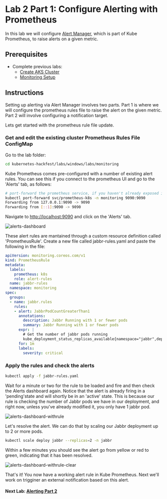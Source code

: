 # Lab 2 Part 1: Configure Alerting with Prometheus

In this lab we will configure [Alert Manager](https://prometheus.io/docs/alerting/latest/alertmanager/), which is part of Kube Prometheus, to raise alerts on a given metric.

## Prerequisites

* Complete previous labs:
    * [Create AKS Cluster](../create-aks-cluster/README.md)
    * [Monitoring Setup](./monitoring.md)

## Instructions

Setting up alerting via Alert Manager involves two parts. Part 1 is where we will configure the prometheus rules file to raise the alert on the given metric. Part 2 will involve configuring a notification target. 

Lets get started with the prometheus rule file update.

### Get and edit the existing cluster Prometheus Rules File ConfigMap

Go to the lab folder:
```bash
cd kubernetes-hackfest/labs/windows/labs/monitoring
```

Kube Prometheus comes pre-configured with a number of existing alert rules. You can see this if you connect to the prometheus UI and go to the 'Alerts' tab, as follows:

```bash
# port-forward the prometheus service, if you haven't already exposed it as a service of type 'LoadBalancer'
kubectl port-forward svc/prometheus-k8s -n monitoring 9090:9090
Forwarding from 127.0.0.1:9090 -> 9090
Forwarding from [::1]:9090 -> 9090
```

Navigate to [http://localhost:9090](http://localhost:9090) and click on the 'Alerts' tab.

![alerts-dashboard](../../assets/img/alerts-dashboard.jpg)

These alert rules are mantained through a custom resource definition called 'PrometheusRule'. Create a new file called jabbr-rules.yaml and paste the following in the file:

```yaml
apiVersion: monitoring.coreos.com/v1
kind: PrometheusRule
metadata:
  labels:
    prometheus: k8s
    role: alert-rules
  name: jabbr-rules
  namespace: monitoring
spec:
  groups:
  - name: jabbr.rules
    rules:
    - alert: JabbrPodCountGreaterThan1
      annotations:
        description: Jabbr Running with 1 or fewer pods
        summary: Jabbr Running with 1 or fewer pods
      expr: |
        # Get the number of jabbr pods running
        kube_deployment_status_replicas_available{namespace="jabbr",deployment="jabbr"}
      for: 1m
      labels:
        severity: critical 
```

### Apply the rules and check the alerts

```bash
kubectl apply -f jabbr-rules.yaml 
```

Wait for a minute or two for the rule to be loaded and fire and then check the Alerts dashboard again. Notice that the alert is already firing in a 'pending'state and will shortly be in an 'active' state. This is because our rule is checking the number of Jabbr pods we have in our deployment, and right now, unless you've already modified it, you only have 1 jabbr pod. 

![alerts-dashboard-withrule](../../assets/img/alerts-dashboard-withrule.jpg)

Let's resolve the alert. We can do that by scaling our Jabbr deployment up to 2 or more pods.

```bash
kubectl scale deploy jabbr --replicas=2 -n jabbr  
```

Within a few minutes you should see the alert go from yellow or red to green, indicating that it has been resolved.

![alerts-dashboard-withrule-clear](../../assets/img/alerts-dashboard-withrule-clear.jpg)

That's it! You now have a working alert rule in Kube Prometheus. Next we'll work on trigginer an external notification based on this alert.

#### Next Lab: [Alerting Part 2](./alerting-part2.md)